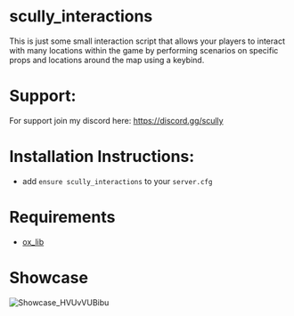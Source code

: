 # scully_interactions
This is just some small interaction script that allows your players to interact with many locations within the game by performing scenarios on specific props and locations around the map using a keybind.

# Support:

For support join my discord here: https://discord.gg/scully

# Installation Instructions:

* add `ensure scully_interactions` to your `server.cfg`

# Requirements

- [ox_lib](https://github.com/overextended/ox_lib)

# Showcase

![Showcase_HVUvVUBibu](https://i.gyazo.com/8676b65d347e8c74f9d5e9b8e011df11.gif)
